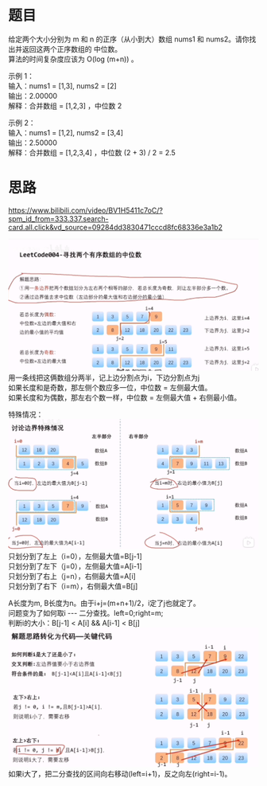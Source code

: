 # 题目
给定两个大小分别为 m 和 n 的正序（从小到大）数组 nums1 和 nums2。请你找出并返回这两个正序数组的 中位数。  
算法的时间复杂度应该为 O(log (m+n)) 。

示例 1：  
输入：nums1 = [1,3], nums2 = [2]  
输出：2.00000  
解释：合并数组 = [1,2,3] ，中位数 2  

示例 2：  
输入：nums1 = [1,2], nums2 = [3,4]  
输出：2.50000  
解释：合并数组 = [1,2,3,4] ，中位数 (2 + 3) / 2 = 2.5  

# 思路
https://www.bilibili.com/video/BV1H5411c7oC/?spm_id_from=333.337.search-card.all.click&vd_source=09284dd3830471cccd8fc68336e3a1b2

![alt text](image.png)
用一条线把这俩数组分两半，记上边分割点为i，下边分割点为j  
如果长度和是奇数，那左侧个数应多一位，中位数 = 左侧最大值。  
如果长度和为偶数，那左右个数一样，中位数 = 左侧最大值 + 右侧最小值。

特殊情况：  
![alt text](image-1.png)
只划分到了左上（i=0），左侧最大值=B[j-1]  
只划分到了左下（j=0），左侧最大值=A[i-1]  
只划分到了右上（j=n），右侧最大值=A[i]  
只划分到了右下（i=m），右侧最大值=B[j]  

A长度为m, B长度为n。由于i+j=(m+n+1)/2，i定了j也就定了。  
问题变为了如何取i --- 二分查找。left=0;right=m;  
判断i的大小：B[j-1] < A[i] && A[i-1] < B[j]
![alt text](image-2.png)
如果i大了，把二分查找的区间向右移动(left=i+1)，反之向左(right=i-1)。

